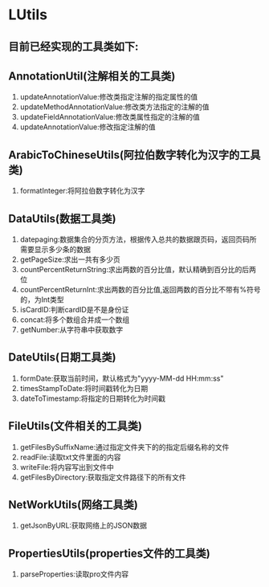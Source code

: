 # LUtils
## 目前已经实现的工具类如下:

## AnnotationUtil(注解相关的工具类)
1. updateAnnotationValue:修改类指定注解的指定属性的值
2. updateMethodAnnotationValue:修改类方法指定的注解的值
3. updateFieldAnnotationValue:修改类属性指定的注解的值
4. updateAnnotationValue:修改指定注解的值

## ArabicToChineseUtils(阿拉伯数字转化为汉字的工具类)
1. formatInteger:将阿拉伯数字转化为汉字

## DataUtils(数据工具类)
1. datepaging:数据集合的分页方法，根据传入总共的数据跟页码，返回页码所需要显示多少条的数据
2. getPageSize:求出一共有多少页
3. countPercentReturnString:求出两数的百分比值，默认精确到百分比的后两位
4. countPercentReturnInt:求出两数的百分比值,返回两数的百分比不带有%符号的，为Int类型
5. isCardID:判断cardID是不是身份证
6. concat:将多个数组合并成一个数组
7. getNumber:从字符串中获取数字

## DateUtils(日期工具类)
1. formDate:获取当前时间，默认格式为"yyyy-MM-dd HH:mm:ss"
2. timesStampToDate:将时间戳转化为日期
3. dateToTimestamp:将指定的日期转化为时间戳

## FileUtils(文件相关的工具类)
1. getFilesBySuffixName:通过指定文件夹下的的指定后缀名称的文件
2. readFile:读取txt文件里面的内容
3. writeFile:将内容写出到文件中
4. getFilesByDirectory:获取指定文件路径下的所有文件

## NetWorkUtils(网络工具类)
1. getJsonByURL:获取网络上的JSON数据

## PropertiesUtils(properties文件的工具类)
1. parseProperties:读取pro文件内容